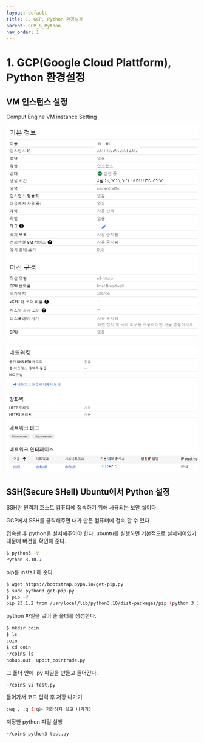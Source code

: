 ```yaml
---
layout: default
title: 1. GCP, Python 환경설정
parent: GCP_&_Python
nav_order: 1
---
```


# 1. GCP(Google Cloud Plattform), Python 환경설정

## VM 인스턴스 설정

Comput Engine VM instance Setting

![Untitled](./GCP_Python_img/GCP_Python_1.png)

![Untitled](./GCP_Python_img/GCP_Python_2.png)

## SSH(Secure SHell) Ubuntu에서 Python 설정

SSH란 원격지 호스트 컴퓨터에 접속하기 위해 사용되는 보안 쉘이다.

GCP에서 SSH를 클릭해주면 내가 만든 컴퓨터에 접속 할 수 있다.

접속한 후 python을 설치해주어야 한다. ubuntu를 실행하면 기본적으로 설치되어있기때문에 버전을 확인해 준다.

```sh
$ python3 -V
Python 3.10.7
```

pip를 install 해 준다.

```sh
$ wget https://bootstrap.pypa.io/get-pip.py
$ sudo python3 get-pip.py
$ pip -V
pip 23.1.2 from /usr/local/lib/python3.10/dist-packages/pip (python 3.10)
```

python 파일을 넣어 줄 폴더를 생성한다.

```sh
$ mkdir coin
$ ls
coin
$ cd coin
~/coin$ ls
nohup.out  upbit_cointrade.py
```

그 폴더 안에 .py 파일을 만들고 들어간다.

```sh
~/coin$ vi test.py
```

들어가서 코드 입력 후 저장 나가기

```sh
:wq , :q (:q는 저장하지 않고 나가기)
```

저장한 python 파일 실행

```sh
~/coin$ python3 test.py
```
